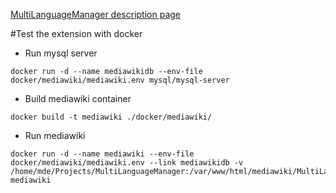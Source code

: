 [MultiLanguageManager description page](https://www.mediawiki.org/wiki/Extension:MultiLanguageManager)

#Test the extension with docker

* Run mysql server 
```
docker run -d --name mediawikidb --env-file docker/mediawiki/mediawiki.env mysql/mysql-server
```

* Build mediawiki container
```
docker build -t mediawiki ./docker/mediawiki/
```

* Run mediawiki
```
docker run -d --name mediawiki --env-file docker/mediawiki/mediawiki.env --link mediawikidb -v /home/mde/Projects/MultiLanguageManager:/var/www/html/mediawiki/MultiLanguageManager:Z mediawiki
```